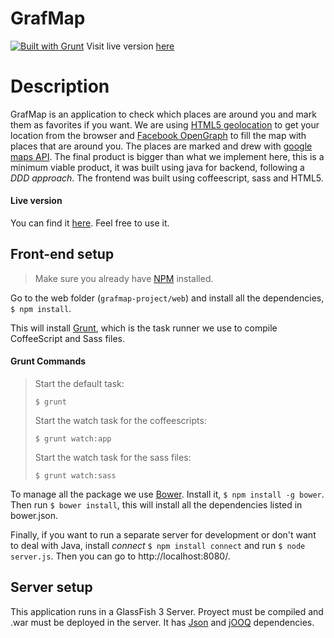 GrafMap
===============
[![Built with Grunt](https://cdn.gruntjs.com/builtwith.png)](http://gruntjs.com/)
Visit live version [here](http://blooming-island-5355.herokuapp.com/)

Description
===========

GrafMap is an application to check which places are around you and mark them as favorites if you want. We are using [HTML5 geolocation](https://developer.mozilla.org/en-US/docs/WebAPI/Using_geolocation) to get your location from the browser and [Facebook OpenGraph](https://developers.facebook.com/docs/opengraph/overview/) to fill the map with places that are around you. The places are marked and drew with [google maps API](https://developers.google.com/maps/documentation/javascript/examples/marker-simple). The final product is bigger than what we implement here, this is a minimum viable product, it was built using java for backend, following a *DDD approach*. The frontend was built using coffeescript, sass and HTML5.

#### Live version
You can find it [here](http://grafmap.sebasjimenezv.cloudbees.net/grafmap-project/). Feel free to use it.


## Front-end setup
> Make sure you already have [NPM](http://npmjs.org/) installed.

Go to the web folder (`grafmap-project/web`) and install all the dependencies, `$ npm install`.

This will install [Grunt](http://gruntjs.com/), which is the task runner we use to compile CoffeeScript and Sass files.

#### Grunt Commands

>Start the default task:
>
>`$ grunt`
>
>Start the watch task for the coffeescripts:
>
>`$ grunt watch:app`
>
>Start the watch task for the sass files:
>
>`$ grunt watch:sass`

To manage all the package we use [Bower](https://github.com/bower/bower). Install it, `$ npm install -g bower`. Then run `$ bower install`, this will install all the dependencies listed in bower.json.

Finally, if you want to run a separate server for development or don't want to deal with Java, install _connect_ `$ npm install connect` and run `$ node server.js`. Then you can go to http://localhost:8080/.


## Server setup

This application runs in a GlassFish 3 Server. Proyect must be compiled and .war must be deployed in the server. It has [Json](http://json.org/) and [jOOQ](http://www.jooq.org/) dependencies.
